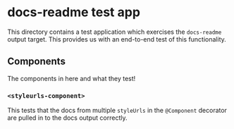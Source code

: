 # docs-readme test app

This directory contains a test application which exercises the `docs-readme`
output target. This provides us with an end-to-end test of this functionality.

## Components

The components in here and what they test!

### `<styleurls-component>`

This tests that the docs from multiple `styleUrls` in the `@Component`
decorator are pulled in to the docs output correctly.
